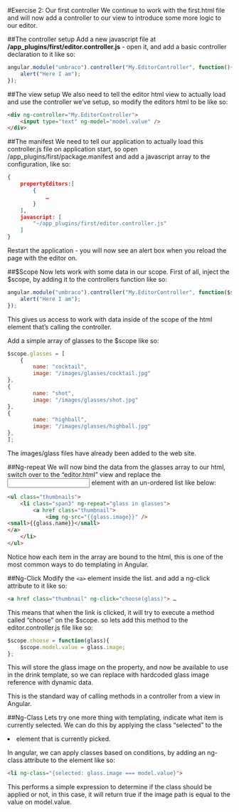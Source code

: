 #Exercise 2: Our first controller
We continue to work with the first.html file and will now add a controller to our view to introduce some more logic to our editor. 

##The controller setup
Add a new javascript file at __/app_plugins/first/editor.controller.js__ - open it, and add a basic controller declaration to it like so: 

```javascript
angular.module("umbraco").controller("My.EditorController", function(){
    alert("Here I am");
});
````

##The view setup
We also need to tell the editor html view to actually load and use the controller we’ve setup, so modify the editors html to be like so: 

```html
<div ng-controller="My.EditorController">
    <input type="text" ng-model="model.value" />
</div>
```

##The manifest
We need to tell our application to actually load this controller.js file on application start, so open /app_plugins/first/package.manifest and add a javascript array to the configuration, like so: 

```json
{
    propertyEditors:[
        {
            …   
        }
    ],
    javascript: [
        "~/app_plugins/first/editor.controller.js"
    ]
}
```

Restart the application - you will now see an alert box when you reload the page with the editor on. 

##$Scope
Now lets work with some data in our scope. First of all, inject the $scope, by adding it to the controllers function like so:

```javascript
angular.module("umbraco").controller("My.EditorController", function($scope){
    alert("Here I am");
});
```

This gives us access to work with data inside of the scope of the html element that’s calling the controller. 

Add a simple array of glasses to the $scope like so: 

```javascript
$scope.glasses = [
    {
        name: "cocktail",
        image: "/images/glasses/cocktail.jpg"
},
{
        name: "shot",
        image: "/images/glasses/shot.jpg"
},
{
        name: "highball",
        image: "/images/glasses/highball.jpg"
},
];
````

The images/glass files have already been added to the web site.

##Ng-repeat
We will now bind the data from the glasses array to our html, switch over to the “editor.html” view and replace the <input /> element with an un-ordered list like below:

```html
<ul class="thumbnails">
    <li class="span3" ng-repeat="glass in glasses">
        <a href class="thumbnail">
            <img ng-src="{{glass.image}}" />
<small>{{glass.name}}</small>
</a>    
    </li>
</ul>
```

Notice how each item in the array are bound to the html, this is one of the most common ways to do templating in Angular.

##Ng-Click
Modify the `<a>` element inside the list. and add a ng-click attribute to it like so: 

```html
<a href class="thumbnail" ng-click="choose(glass)"> …
```

This means that when the link is clicked, it will try to execute a method called “choose” on the $scope. so lets add this method to the editor.controller.js file like so:

```javascript
$scope.choose = function(glass){
    $scope.model.value = glass.image;   
};
````

This will store the glass image on the property, and now be available to use in the drink template, so we can replace with hardcoded glass image reference with dynamic data.

This is the standard way of calling methods in a controller from a view in Angular.

##Ng-Class
Lets try one more thing with templating, indicate what item is currently selected. We can do this by applying the class “selected” to the <li> element that is currently picked.

In angular, we can apply classes based on conditions, by adding an ng-class attribute to the element like so:

```html
<li ng-class="{selected: glass.image === model.value}"> 
````

This performs a simple expression to determine if the class should be applied or not, in this case, it will return true if the image path is equal to the value on model.value.
